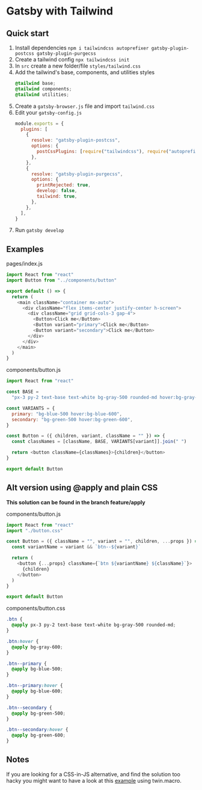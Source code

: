 # Gatsby with Tailwind

## Quick start

1. Install dependencies
   `npm i tailwindcss autoprefixer gatsby-plugin-postcss gatsby-plugin-purgecss`
2. Create a tailwind config `npx tailwindcss init`
3. In `src` create a new folder/file `styles/tailwind.css`
4. Add the tailwind's base, components, and utilities styles
   ```css
   @tailwind base;
   @tailwind components;
   @tailwind utilities;
   ```
5. Create a `gatsby-browser.js` file and import `tailwind.css`
6. Edit your `gatsby-config.js`
   ```js
   module.exports = {
     plugins: [
       {
         resolve: "gatsby-plugin-postcss",
         options: {
           postCssPlugins: [require("tailwindcss"), require("autoprefixer")],
         },
       },
       {
         resolve: "gatsby-plugin-purgecss",
         options: {
           printRejected: true,
           develop: false,
           tailwind: true,
         },
       },
     ],
   }
   ```
7. Run `gatsby develop`

## Examples

pages/index.js

```js
import React from "react"
import Button from "../components/button"

export default () => {
  return (
    <main className="container mx-auto">
      <div className="flex items-center justify-center h-screen">
        <div className="grid grid-cols-3 gap-4">
          <Button>Click me</Button>
          <Button variant="primary">Click me</Button>
          <Button variant="secondary">Click me</Button>
        </div>
      </div>
    </main>
  )
}
```

components/button.js

```js
import React from "react"

const BASE =
  "px-3 py-2 text-base text-white bg-gray-500 rounded-md hover:bg-gray-600"

const VARIANTS = {
  primary: "bg-blue-500 hover:bg-blue-600",
  secondary: "bg-green-500 hover:bg-green-600",
}

const Button = ({ children, variant, className = "" }) => {
  const classNames = [className, BASE, VARIANTS[variant]].join(" ")

  return <button className={classNames}>{children}</button>
}

export default Button
```

## Alt version using @apply and plain CSS

**This solution can be found in the branch feature/apply**

components/button.js

```js
import React from "react"
import "./button.css"

const Button = ({ className = "", variant = "", children, ...props }) => {
  const variantName = variant && `btn--${variant}`

  return (
    <button {...props} className={`btn ${variantName} ${className}`}>
      {children}
    </button>
  )
}

export default Button
```

components/button.css

```css
.btn {
  @apply px-3 py-2 text-base text-white bg-gray-500 rounded-md;
}

.btn:hover {
  @apply bg-gray-600;
}

.btn--primary {
  @apply bg-blue-500;
}

.btn--primary:hover {
  @apply bg-blue-600;
}

.btn--secondary {
  @apply bg-green-500;
}

.btn--secondary:hover {
  @apply bg-green-600;
}
```

## Notes

If you are looking for a CSS-in-JS alternative, and find the solution too hacky you might want to have a look at this [example](https://github.com/th-km/twin) using twin.macro.
